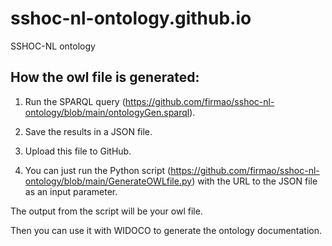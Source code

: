 # sshoc-nl-ontology.github.io
SSHOC-NL ontology

## How the owl file is generated:

1. Run the SPARQL query (https://github.com/firmao/sshoc-nl-ontology/blob/main/ontologyGen.sparql).

2. Save the results in a JSON file.

3. Upload this file to GitHub.

4. You can just run the Python script (https://github.com/firmao/sshoc-nl-ontology/blob/main/GenerateOWLfile.py) with the URL to the JSON file as an input parameter.

The output from the script will be your owl file.

Then you can use it with WIDOCO to generate the ontology documentation.
